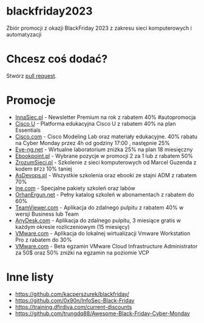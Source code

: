 # blackfriday2023
Zbiór promocji z okazji BlackFriday 2023 z zakresu sieci komputerowych i automatyzacji

# Chcesz coś dodać?
Stwórz [pull request](https://github.com/rafalrud/blackfriday2023/pulls).

# Promocje
* [InnaSiec.pl](https://www.mailingr.co/c/sesame/premium?variant=44ead308-0c22-4ade-a059-045b1f8c6a5e) - Newsletter Premium na rok z rabatem 40% #autopromocja 
* [Cisco U](https://mkto.cisco.com/black-friday-sale-2023.html) - Platforma edukacyjna Cisco U z rabatem 40% na plan Essentials
* [Cisco.com](https://learningnetworkstore.cisco.com/promotions) - Cisco Modeling Lab oraz materiały edukacyjne. 40% rabatu na Cyber Monday przez 4h od godziny 17:00 , następnie 25%
* [Eve-ng.net](https://www.eve-ng.net/) - Wirtualne laboratorium zniżka 25% na plan 18 miesięczny
* [Ebookpoint.pl](https://ebookpoint.pl/promocja-xzay/23/informatyka) - Wybrane pozycje w promocji 2 za 1 lub z rabatem 50%
* [ZrozumSieci.pl](https://zrozumsieci.pl/) - Szkolenie z sieci komputerowych od Marcel Guzenda z kodem `BF23` 10% taniej
* [AsDevops.pl](https://asdevops.pl/akcja-specjalna/) - Wszystkie szkolenia oraz ebooki ze stajni ADM z rabatem 70%
* [Ine.com](https://checkout.ine.com/black-friday-2023) - Specjalne pakiety szkoleń oraz labów
* [OrhanErgun.net](https://orhanergun.net/pricing) - Pełny katalog szkoleń w abonamentach z rabatem do 60%
* [TeamViewer.com](https://service.teamviewer.com/pl-pl/overview?coupon=CMP-HPNN-GL-BF23) - Aplikacja do zdalnego pulpitu z rabatem 40% w wersji Business lub Team
* [AnyDesk.com](https://order.anydesk.com/product/solo) - Aplikacja do zdalnego pulpitu, 3 miesiące gratis w każdym okresie rozliczeniowym (15 miesięcy)
* [VMware.com](https://www.vmware.com/products/workstation-pro.html) - Aplikacja do lokalnej wirtualizacji Vmware Workstation Pro z rabatem do 30%
* [VMware.com](https://blogs.vmware.com/learning/2023/11/20/black-friday-discount-new-beta-exam-and-chance-to-receive-half-off-a-future-vcp-exam/) - Beta egzamin VMware Cloud Infrastructure Administrator za 50$ oraz 50% zniżki na egzamin na poziomie VCP 

# Inne listy

* https://github.com/kacperszurek/blackfriday/
* https://github.com/0x90n/InfoSec-Black-Friday
* https://training.dfirdiva.com/current-discounts
* https://github.com/trungdq88/Awesome-Black-Friday-Cyber-Monday
